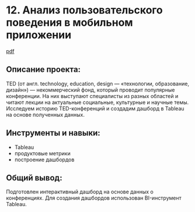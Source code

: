 # 12. Анализ пользовательского поведения в мобильном приложении
[pdf](https://github.com/AmestOsipyan/Portfolio_Data-Analytics/blob/main/10.%20%20User%20behavior%20in%20a%20mobile%20app/P10_MobileApp_user%20behavior.ipynb)

## Описание проекта:
TED (от англ. technology, education, design — «технологии, образование, дизайн») — некоммерческий фонд, который проводит популярные конференции. На них выступают специалисты из разных областей и читают лекции на актуальные социальные, культурные и научные темы. Исследуем историю TED-конференций и создадим дашборд в Tableau на основе полученных данных. 

## Инструменты и навыки:
- Tableau
- продуктовые метрики
- построение дашбордов

## Общий вывод:
Подготовлен интерактивный дашборд на основе данных о конференциях. Для создания дашбордов использован BI-инструмент Tableau.
